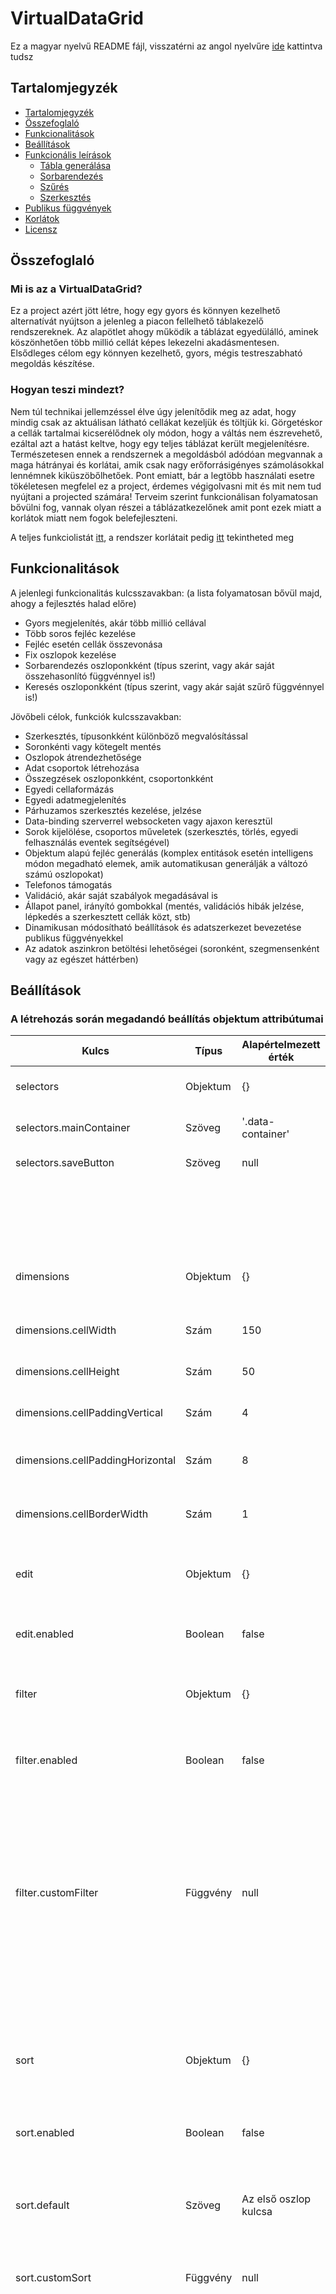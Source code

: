 # VirtualDataGrid

Ez a magyar nyelvű README fájl, visszatérni az angol nyelvűre [ide](https://github.com/Wh1teRabbitHU/VirtualDataGrid) kattintva tudsz

## <a id="contents"></a> Tartalomjegyzék

- [Tartalomjegyzék](#contents)
- [Összefoglaló](#summary)
- [Funkcionalitások](#features)
- [Beállítások](#options)
- [Funkcionális leírások](#functional_descriptions)
	- [Tábla generálása](#generate_table)
	- [Sorbarendezés](#sort)
	- [Szűrés](#filter)
	- [Szerkesztés](#edit)
- [Publikus függvények](#public_functions)
- [Korlátok](#boundaries)
- [Licensz](#licence)

## <a id="summary"></a> Összefoglaló

### Mi is az a VirtualDataGrid?

Ez a project azért jött létre, hogy egy gyors és könnyen kezelhető alternatívát nyújtson a jelenleg a piacon fellelhető táblakezelő rendszereknek. Az alapötlet ahogy működik a táblázat egyedülálló, aminek köszönhetően több millió cellát képes lekezelni akadásmentesen. Elsődleges célom egy könnyen kezelhető, gyors, mégis testreszabható megoldás készítése.

### Hogyan teszi mindezt?

Nem túl technikai jellemzéssel élve úgy jelenítődik meg az adat, hogy mindig csak az aktuálisan látható cellákat kezeljük és töltjük ki. Görgetéskor a cellák tartalmai kicserélődnek oly módon, hogy a váltás nem észrevehető, ezáltal azt a hatást keltve, hogy egy teljes táblázat került megjelenítésre. Természetesen ennek a rendszernek a megoldásból adódóan megvannak a maga hátrányai és korlátai, amik csak nagy erőforrásigényes számolásokkal lennémnek kiküszöbőlhetőek. Pont emiatt, bár a legtöbb használati esetre tökéletesen megfelel ez a project, érdemes végigolvasni mit és mit nem tud nyújtani a projected számára! Terveim szerint funkcionálisan folyamatosan bővülni fog, vannak olyan részei a táblázatkezelőnek amit pont ezek miatt a korlátok miatt nem fogok belefejleszteni.

A teljes funkciolistát [itt](#features), a rendszer korlátait pedig [itt](#boundaries) tekintheted meg

## <a id="features"></a> Funkcionalitások

A jelenlegi funkcionalitás kulcsszavakban: (a lista folyamatosan bővül majd, ahogy a fejlesztés halad előre)

- Gyors megjelenítés, akár több millió cellával
- Több soros fejléc kezelése
- Fejléc esetén cellák összevonása
- Fix oszlopok kezelése
- Sorbarendezés oszloponkként (típus szerint, vagy akár saját összehasonlító függvénnyel is!)
- Keresés oszloponkként (típus szerint, vagy akár saját szűrő függvénnyel is!)

Jövőbeli célok, funkciók kulcsszavakban:

- Szerkesztés, típusonkként különböző megvalósítással
- Soronkénti vagy kötegelt mentés
- Oszlopok átrendezhetősége
- Adat csoportok létrehozása
- Összegzések oszloponkként, csoportonkként
- Egyedi cellaformázás
- Egyedi adatmegjelenítés
- Párhuzamos szerkesztés kezelése, jelzése
- Data-binding szerverrel websocketen vagy ajaxon keresztül
- Sorok kijelölése, csoportos műveletek (szerkesztés, törlés, egyedi felhasználás eventek segítségével)
- Objektum alapú fejléc generálás (komplex entitások esetén intelligens módon megadható elemek, amik automatikusan generálják a változó számú oszlopokat)
- Telefonos támogatás
- Validáció, akár saját szabályok megadásával is
- Állapot panel, irányító gombokkal (mentés, validációs hibák jelzése, lépkedés a szerkesztett cellák közt, stb)
- Dinamikusan módosítható beállítások és adatszerkezet bevezetése publikus függvényekkel
- Az adatok aszinkron betöltési lehetőségei (soronként, szegmensenként vagy az egészet háttérben)

## <a id="options"></a> Beállítások

### A létrehozás során megadandó beállítás objektum attribútumai

|              Kulcs               |  Típus   | Alapértelmezett érték |                                        Rövid leírás                                       |
|----------------------------------|----------|-----------------------|-------------------------------------------------------------------------------------------|
| selectors                        | Objektum | {}                    | A selectorokat tartalmazó objektum                                                        |
| selectors.mainContainer          | Szöveg   | '.data-container'     | A táblázatot tartalmazó fő elem selectora                                                 |
| selectors.saveButton             | Szöveg   | null                  | A mentést végző gomb selectora.                                                           |
|                                  |          |                       | Ha nincs beállítva akkor az event nem fog foglalkozni vele mentésnél.                     |
| dimensions                       | Objektum | {}                    | A táblázat méretezési beállításait tartalmazó objketum                                    |
| dimensions.cellWidth             | Szám     | 150                   | A cellák szélességét adja meg  pixelben                                                   |
| dimensions.cellHeight            | Szám     | 50                    | A cellák magasságát adja meg pixelben                                                     |
| dimensions.cellPaddingVertical   | Szám     | 4                     | A cellák vertikális paddingja pixelben                                                    |
| dimensions.cellPaddingHorizontal | Szám     | 8                     | A cellák horizontális paddingja pixelben                                                  |
| dimensions.cellBorderWidth       | Szám     | 1                     | A cellák borderjének szélességét adja meg                                                 |
| edit                             | Objektum | {}                    | A szerkesztéshez tartozó beállításokat tartalmazó objektum                                |
| edit.enabled                     | Boolean  | false                 | 'true' érték esetén szerkeszthetőek csak a cellák globálisan                              |
| filter                           | Objektum | {}                    | A szűréshez tartozó beállításokat tartalmazó objektum                                     |
| filter.enabled                   | Boolean  | false                 | 'true' érték esetén globálisan engedélyezve lesz minden oszlopra a szűrés.                |
|                                  |          |                       | Minden oszlopnak az adattípusa alapján fog a szűrő mező megjelenni                        |
| filter.customFilter              | Függvény | null                  | Ha megvan adva egy függvény ennek a mezőnek, akkor globálisan lehet egyénileg             |
|                                  |          |                       | kezelni a szűrést. Ehhez szükség van arra, hogy a szűrés típusának 'custom'-ot            |
|                                  |          |                       | adjunk meg a cél oszlopban                                                                |
| sort                             | Objektum | {}                    | A sorbarendezéshez tartozó beállításokat tartalmazó objektum                              |
| sort.enabled                     | Boolean  | false                 | 'true' érték esetén globálisan engedélyezve lesz minden oszlopra a sorbarendezés          |
| sort.default                     | Szöveg   | Az első oszlop kulcsa | Az alapértelmezett szűrés oszlopát adhatjuk meg ezzel a beállítással.                     |
| sort.customSort                  | Függvény | null                  | Ha megadjuk ezt a függvényt, akkor globálisan lehet egyénileg kezelni a sorbarendezést    |
|                                  |          |                       | A megadott függvény határozza meg a sorbarendezés során, hogy miylen sorrendbe lesznek    |
|                                  |          |                       | megjelenítve a cellák                                                                     |
| eventHandlers                    | Objektum | {}                    | Az eseménykezelő függvényeket lehet megadni ebben az objektumban                          |
| eventHandlers.onBeforeEdit       | Függvény | null                  | Szerkesztés előtt lefutó függvény. Lehetőség van megszakítani is a szerkesztést a saját   |
|                                  |          |                       | függvényünkön belül                                                                       |
| eventHandlers.onValidation       | Függvény | null                  | Validációkor lefutó egyéni függvény. Saját ellenőrzés után akár meg is szakítható         |
|                                  |          |                       | a mentés folyamata!                                                                       |
| eventHandlers.onAfterEdit        | Függvény | null                  | Szerkesztés után lefutó függvény. Utólagos számolásokhoz használható                      |
| eventHandlers.onBeforeSave       | Függvény | null                  | Mentés előtt lefutó függvény. Lehetőség van megszakítani a mentés folyamatát ezen belül   |
| eventHandlers.onAfterSave        | Függvény | null                  | A mentést követően lefutó függvény. A mentés utáni igazításokhoz használható              |
| locale                           | Objektum | {}                    | A regionális beállításokat tartalmazó objektum                                            |
| locale.name                      | Szöveg   | 'en'                  | A szövegek hely alapú kezelése érdekében megadható országkód. Pl sorbarendezéskor az      |
|                                  |          |                       | összehasonlítás esetén                                                                    |
| dataSource                       | Tömb     | []                    | A tábla elemeit tartalmazó tömb. Soronként egy objektum elemet tartalmaz                  |
| headers                          | Tömb     | [ [] ]                | A fejlécek beállításait tartalmazó tömb. A tömb elemei soronkénti leíró tömbök. Minden    |
|                                  |          |                       | sor egy-egy tömb, aminek az elemei az oszlopot leíró objektumok.                          |
| fixedHeaders                     | Tömb     | [ [] ]                | A rögzített fejlécek beállításait tartalmazó tömb. A tömb elemei soronkénti leíró tömbök. |
|                                  |          |                       | Minden sor egy-egy tömb, aminek az elemei az oszlopot leíró objektumok.                   |
| uniqueId                         | Szám     | 0                     | A táblázat egyedi azonosító száma. 1 től növekvően kerülnek kiosztásra  az azonosítók     |

### A header és a fixedHeader tömbökben lévő, az adott oszlopra vonatkozó beállításokat tartalmazó objektumok attribútumai.

|     Kulcs      |  Típus  | Alapértelmezett érték |                                              Rövid leírás                                             |
|----------------|---------|-----------------------|-------------------------------------------------------------------------------------------------------|
| key            | Szöveg  | null                  | Az adott oszlopot beazonosító kulcs. Az utolsó sort leíró objektumokban kötelező mező!                |
| text           | Szöveg  | key                   | Az adott fejlécben megjelenő szöveg. Ha ninccs megadva, akkor a kulcs kerül megjelenítésre            |
| dataType       | Szöveg  | 'string'              | Az adott oszlopban lévő elemek típusa. Ez határozza meg a szűrést, sorbarendezést és szerkesztést is! |
| filterType     | Szöveg  | 'equals'              | A szűrő által használt összehasonlítási eljárás neve.                                                 |
| filterDisabled | Boolean | false                 | Az adott oszlop szűrési lehetőségének kikapcsolására szolgáló beállítás                               |
| sortDisabled   | Boolean | false                 | Az adott oszlop sorbarendezési lehetőségének kikapcsolására szolgáló beállítás                        |

## <a id="functional_descriptions"></a> Funkcionális leírások

### <a id="generate_table"></a> Tábla generálás

### <a id="sort"></a> Sorbarendezés

### <a id="filter"></a> Szűrés

### <a id="edit"></a> Szerkesztés

## <a id="public_functions"></a> Publikus függvények

## <a id="boundaries"></a> Korlátok

Az alábbiak a későbbiekben még bekerülhetnek az alkalmazásba, azonban jelenleg ez nincs tervben:

- Soronkénti vagy oszloponkkénti különböző méretezés (a számítási igény megnövekedése miatt)
- Méretezhető mezők

## <a id="licence"></a> Licensz

#### GNU GENERAL PUBLIC LICENSE - GPL 3.0

[Hivatkozás](https://www.gnu.org/licenses/gpl-3.0.txt) a licensz teljes tartalmára.